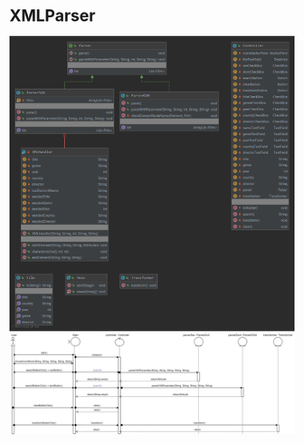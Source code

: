 # XMLParser
![classesDiagram](https://github.com/SophiaYarmolenko/XMLParser/blob/main/XmlToHtmlParserApp/ClassesDiagram.png)
![diagram](https://github.com/SophiaYarmolenko/XMLParser/blob/main/Diagram.png)
